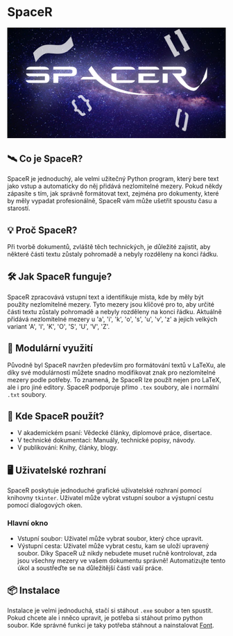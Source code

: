 # SpaceR
![insaneultrasuperduperplaceholder](SpaceR_banner.png "banner")


## 🛰️ Co je SpaceR?
SpaceR je jednoduchý, ale velmi užitečný Python program, který bere text jako vstup a automaticky do něj přidává nezlomitelné mezery. Pokud někdy zápasíte s tím, jak správně formátovat text, zejména pro dokumenty, které by měly vypadat profesionálně, SpaceR vám může ušetřit spoustu času a starostí.

## 💡 Proč SpaceR?
Při tvorbě dokumentů, zvláště těch technických, je důležité zajistit, aby některé části textu zůstaly pohromadě a nebyly rozděleny na konci řádku.

## 🛠️ Jak SpaceR funguje?
SpaceR zpracovává vstupní text a identifikuje místa, kde by měly být použity nezlomitelné mezery. Tyto mezery jsou klíčové pro to, aby určité části textu zůstaly pohromadě a nebyly rozděleny na konci řádku. Aktuálně přidává nezlomitelné mezery u 'a', 'i', 'k', 'o', 's', 'u', 'v', 'z' a jejich velkých variant 'A', 'I', 'K', 'O', 'S', 'U', 'V', 'Z'.

## 🔄 Modulární využití
Původně byl SpaceR navržen především pro formátování textů v LaTeXu, ale díky své modulárnosti můžete snadno modifikovat znak pro nezlomitelné mezery podle potřeby. To znamená, že SpaceR lze použít nejen pro LaTeX, ale i pro jiné editory. SpaceR podporuje přímo `.tex` soubory, ale i normální `.txt` soubory.

## 🚀 Kde SpaceR použít?
- V akademickém psaní: Vědecké články, diplomové práce, disertace.
- V technické dokumentaci: Manuály, technické popisy, návody.
- V publikování: Knihy, články, blogy.
## 🖥️ Uživatelské rozhraní
SpaceR poskytuje jednoduché grafické uživatelské rozhraní pomocí knihovny ``tkinter``. Uživatel může vybrat vstupní soubor a výstupní cestu pomocí dialogových oken.

### Hlavní okno
- Vstupní soubor: Uživatel může vybrat soubor, který chce upravit.
- Výstupní cesta: Uživatel může vybrat cestu, kam se uloží upravený soubor.
Díky SpaceR už nikdy nebudete muset ručně kontrolovat, zda jsou všechny mezery ve vašem dokumentu správně! Automatizujte tento úkol a soustřeďte se na důležitější části vaší práce.

## 📦 Instalace
Instalace je velmi jednoduchá, stačí si stáhout ``.exe`` soubor a ten spustit. Pokud chcete ale i nněco upravit, je potřeba si stáhout prímo python soubor. Kde správné funkci je taky potřeba stáhnout a nainstalovat [Font](https://dl.fontget.com/s/p/spacex/spacex.zip?token=VclhtjMoPBKP5B9zd08pgw&expires=1728155328 "Font").